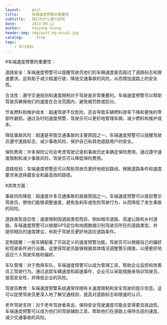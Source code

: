 ```yaml
---
layout:     post
title:      车端速度预警的重要性
subtitle:   我们为什么致力研究
date:       2023-09-12
author:     Yaoyang Xiong
header-img: img/post-bg-miui6.jpg
catalog: 	  true
tags:
    - 学习资料
---
```


#车端速度预警的重要性：

道路安全：车端速度预警可以提醒驾驶员他们的车辆速度是否超过了道路标志和限速要求。这有助于减少超速行驶，降低交通事故的风险，从而增加道路上的安全性。

合法性：遵守交通规则和速度限制对于驾驶是非常重要的。车端速度预警可以帮助驾驶员确保他们的速度在合法范围内，避免被罚款或扣分。

节省燃料和维护成本：超速驾驶不仅危险，还会导致车辆燃料效率下降和更快的零部件磨损。通过及时的速度预警，驾驶员可以更好地管理车辆，减少燃料和维护成本。

降低事故风险：超速是导致交通事故的主要原因之一。车端速度预警可以提醒驾驶员遵守道路标志，减少事故风险，保护自己和其他道路用户的安全。

保险费用：许多保险公司会考虑驾驶记录和事故历史来确定保险费用。通过遵守速度限制和减少事故风险，驾驶员可以降低保险费用。

道路规划：车端速度预警还可以帮助驾驶员更好地规划路线，根据道路条件和速度要求来选择最安全和最高效的路径。

#具体方面：

事故风险降低：超速是许多交通事故的直接原因之一。车端速度预警可以提前警示驾驶员，使他们能够调整速度，避免急刹车或危险驾驶行为，从而降低了发生事故的风险。

道路类型适应性：速度限制因道路类型而异，例如城市道路、高速公路和乡村道路。车端速度预警可以根据GPS定位和地图数据识别驾驶员所在的道路类型，并提供相应的速度建议，有助于驾驶员更好地适应道路条件。

定制提醒：一些车辆配备了可自定义的速度预警功能，驾驶员可以根据自己的偏好和驾驶条件进行设置。这使得驾驶员能够根据具体情况调整警示阈值，以便更好地适应个人驾驶风格和偏好。

车队管理：对于商用车队，车端速度预警可以成为管理工具，帮助企业监控和改善员工驾驶行为。通过追踪车辆速度和超速事件，企业可以采取措施来培训驾驶员，提高安全性，并降低企业的风险。

驾驶员教育：车端速度预警系统通常伴随有关速度限制和安全驾驶的提示信息。这可以促使驾驶员更深入地了解交通规则，提高对道路标志和限速的认识。

老年驾驶支持：对于老年驾驶者来说，保持安全驾驶速度可能会变得更具挑战性。车端速度预警可以成为他们的驾驶辅助工具，帮助他们在道路上保持合适的速度，减少交通事故的风险。


